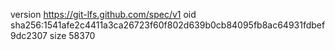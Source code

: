 version https://git-lfs.github.com/spec/v1
oid sha256:1541afe2c4411a3ca26723f60f802d639b0cb84095fb8ac64931fdbef9dc2307
size 58370
